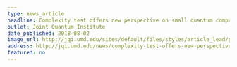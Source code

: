 ```yaml
---
type: news_article
headline: Complexity test offers new perspective on small quantum computers
outlet: Joint Quantum Institute
date_published: 2018-08-02
image_url: http://jqi.umd.edu/sites/default/files/styles/article_lead/public/images/bosonsampling1-gallery.jpg?itok=bQ_YJ0bk
address: http://jqi.umd.edu/news/complexity-test-offers-new-perspective-on-small-quantum-computers
featured: no
---
```

